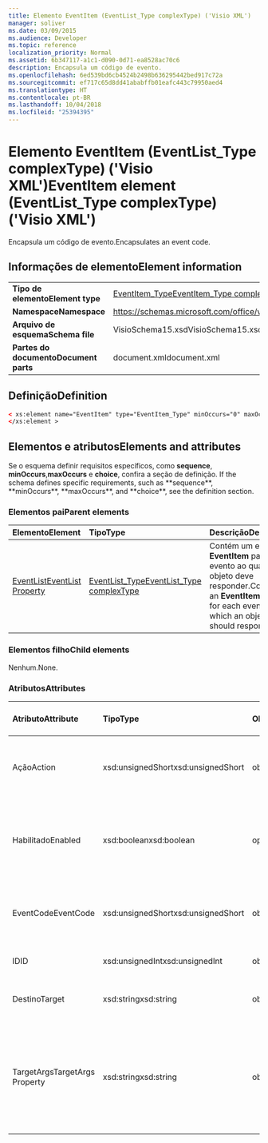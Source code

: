 ```yaml
---
title: Elemento EventItem (EventList_Type complexType) ('Visio XML')
manager: soliver
ms.date: 03/09/2015
ms.audience: Developer
ms.topic: reference
localization_priority: Normal
ms.assetid: 6b347117-a1c1-d090-0d71-ea8528ac70c6
description: Encapsula um código de evento.
ms.openlocfilehash: 6ed539bd6cb4524b2498b636295442bed917c72a
ms.sourcegitcommit: ef717c65d8dd41ababffb01eafc443c79950aed4
ms.translationtype: HT
ms.contentlocale: pt-BR
ms.lasthandoff: 10/04/2018
ms.locfileid: "25394395"
---
```

# <a name="eventitem-element-eventlisttype-complextype-visio-xml"></a><span data-ttu-id="a319b-103">Elemento EventItem (EventList_Type complexType) ('Visio XML')</span><span class="sxs-lookup"><span data-stu-id="a319b-103">EventItem element (EventList_Type complexType) ('Visio XML')</span></span>

<span data-ttu-id="a319b-104">Encapsula um código de evento.</span><span class="sxs-lookup"><span data-stu-id="a319b-104">Encapsulates an event code.</span></span>
  
## <a name="element-information"></a><span data-ttu-id="a319b-105">Informações de elemento</span><span class="sxs-lookup"><span data-stu-id="a319b-105">Element information</span></span>

|||
|:-----|:-----|
|<span data-ttu-id="a319b-106">**Tipo de elemento**</span><span class="sxs-lookup"><span data-stu-id="a319b-106">**Element type**</span></span> <br/> |[<span data-ttu-id="a319b-107">EventItem_Type</span><span class="sxs-lookup"><span data-stu-id="a319b-107">EventItem_Type complexType</span></span>](eventitem_type-complextypevisio-xml.md) <br/> |
|<span data-ttu-id="a319b-108">**Namespace**</span><span class="sxs-lookup"><span data-stu-id="a319b-108">**Namespace**</span></span> <br/> |https://schemas.microsoft.com/office/visio/2012/main  <br/> |
|<span data-ttu-id="a319b-109">**Arquivo de esquema**</span><span class="sxs-lookup"><span data-stu-id="a319b-109">**Schema file**</span></span> <br/> |<span data-ttu-id="a319b-110">VisioSchema15.xsd</span><span class="sxs-lookup"><span data-stu-id="a319b-110">VisioSchema15.xsd</span></span>  <br/> |
|<span data-ttu-id="a319b-111">**Partes do documento**</span><span class="sxs-lookup"><span data-stu-id="a319b-111">**Document parts**</span></span> <br/> |<span data-ttu-id="a319b-112">document.xml</span><span class="sxs-lookup"><span data-stu-id="a319b-112">document.xml</span></span>  <br/> |
   
## <a name="definition"></a><span data-ttu-id="a319b-113">Definição</span><span class="sxs-lookup"><span data-stu-id="a319b-113">Definition</span></span>

```XML
< xs:element name="EventItem" type="EventItem_Type" minOccurs="0" maxOccurs="unbounded" >
</xs:element >
```

## <a name="elements-and-attributes"></a><span data-ttu-id="a319b-114">Elementos e atributos</span><span class="sxs-lookup"><span data-stu-id="a319b-114">Elements and attributes</span></span>

<span data-ttu-id="a319b-115">Se o esquema definir requisitos específicos, como **sequence**, **minOccurs**,**maxOccurs** e **choice**, confira a seção de definição.</span><span class="sxs-lookup"><span data-stu-id="a319b-115">
    If the schema defines specific requirements, such as \*\*sequence\*\*, \*\*minOccurs**,
    \*\*maxOccurs\**, and
    \*\*choice\*\*, see the definition section.
</span></span> 
  
### <a name="parent-elements"></a><span data-ttu-id="a319b-116">Elementos pai</span><span class="sxs-lookup"><span data-stu-id="a319b-116">Parent elements</span></span>

|<span data-ttu-id="a319b-117">**Elemento**</span><span class="sxs-lookup"><span data-stu-id="a319b-117">**Element**</span></span>|<span data-ttu-id="a319b-118">**Tipo**</span><span class="sxs-lookup"><span data-stu-id="a319b-118">**Type**</span></span>|<span data-ttu-id="a319b-119">**Descrição**</span><span class="sxs-lookup"><span data-stu-id="a319b-119">**Description**</span></span>|
|:-----|:-----|:-----|
|[<span data-ttu-id="a319b-120">EventList</span><span class="sxs-lookup"><span data-stu-id="a319b-120">EventList Property</span></span>](eventlist-element-visiodocument_type-complextypevisio-xml.md) <br/> |[<span data-ttu-id="a319b-121">EventList_Type</span><span class="sxs-lookup"><span data-stu-id="a319b-121">EventList_Type complexType</span></span>](eventlist_type-complextypevisio-xml.md) <br/> |<span data-ttu-id="a319b-122">Contém um elemento **EventItem** para cada evento ao qual um objeto deve responder.</span><span class="sxs-lookup"><span data-stu-id="a319b-122">Contains an **EventItem** element for each event to which an object should respond.</span></span>  <br/> |
   
### <a name="child-elements"></a><span data-ttu-id="a319b-123">Elementos filho</span><span class="sxs-lookup"><span data-stu-id="a319b-123">Child elements</span></span>

<span data-ttu-id="a319b-124">Nenhum.</span><span class="sxs-lookup"><span data-stu-id="a319b-124">None.</span></span>
  
### <a name="attributes"></a><span data-ttu-id="a319b-125">Atributos</span><span class="sxs-lookup"><span data-stu-id="a319b-125">Attributes</span></span>

|<span data-ttu-id="a319b-126">**Atributo**</span><span class="sxs-lookup"><span data-stu-id="a319b-126">**Attribute**</span></span>|<span data-ttu-id="a319b-127">**Tipo**</span><span class="sxs-lookup"><span data-stu-id="a319b-127">**Type**</span></span>|<span data-ttu-id="a319b-128">**Obrigatório**</span><span class="sxs-lookup"><span data-stu-id="a319b-128">**Required**</span></span>|<span data-ttu-id="a319b-129">**Descrição**</span><span class="sxs-lookup"><span data-stu-id="a319b-129">**Description**</span></span>|<span data-ttu-id="a319b-130">**Valores possíveis**</span><span class="sxs-lookup"><span data-stu-id="a319b-130">**Possible values:**</span></span>|
|:-----|:-----|:-----|:-----|:-----|
|<span data-ttu-id="a319b-131">Ação</span><span class="sxs-lookup"><span data-stu-id="a319b-131">Action</span></span>  <br/> |<span data-ttu-id="a319b-132">xsd:unsignedShort</span><span class="sxs-lookup"><span data-stu-id="a319b-132">xsd:unsignedShort</span></span>  <br/> |<span data-ttu-id="a319b-133">obrigatório</span><span class="sxs-lookup"><span data-stu-id="a319b-133">required</span></span>  <br/> |<span data-ttu-id="a319b-134">Especifica o código de ação do elemento pai **EventItem**.</span><span class="sxs-lookup"><span data-stu-id="a319b-134">Specifies the action code of the parent **EventItem** element.</span></span>  <br/> |<span data-ttu-id="a319b-135">Valores do tipo xsd:unsignedShort.</span><span class="sxs-lookup"><span data-stu-id="a319b-135">Values of the xsd:unsignedShort type.</span></span>  <br/> |
|<span data-ttu-id="a319b-136">Habilitado</span><span class="sxs-lookup"><span data-stu-id="a319b-136">Enabled</span></span>  <br/> |<span data-ttu-id="a319b-137">xsd:boolean</span><span class="sxs-lookup"><span data-stu-id="a319b-137">xsd:boolean</span></span>  <br/> |<span data-ttu-id="a319b-138">opcional</span><span class="sxs-lookup"><span data-stu-id="a319b-138">optional</span></span>  <br/> |<span data-ttu-id="a319b-139">Representa um sinalizador que indica se o evento está ativado ou desativado.</span><span class="sxs-lookup"><span data-stu-id="a319b-139">Represents a flag indicating if the event is enabled or disabled.</span></span>  <br/> |<span data-ttu-id="a319b-140">Valores do tipo xsd:boolean.</span><span class="sxs-lookup"><span data-stu-id="a319b-140">Values of the xsd:boolean type.</span></span>  <br/> |
|<span data-ttu-id="a319b-141">EventCode</span><span class="sxs-lookup"><span data-stu-id="a319b-141">EventCode</span></span>  <br/> |<span data-ttu-id="a319b-142">xsd:unsignedShort</span><span class="sxs-lookup"><span data-stu-id="a319b-142">xsd:unsignedShort</span></span>  <br/> |<span data-ttu-id="a319b-143">obrigatório</span><span class="sxs-lookup"><span data-stu-id="a319b-143">required</span></span>  <br/> |<span data-ttu-id="a319b-144">Um código que indica o evento que aciona o complemento.</span><span class="sxs-lookup"><span data-stu-id="a319b-144">A code indicating the event that triggers the add-on.</span></span>  <br/> |<span data-ttu-id="a319b-145">Valores do tipo xsd:unsignedShort.</span><span class="sxs-lookup"><span data-stu-id="a319b-145">Values of the xsd:unsignedShort type.</span></span>  <br/> |
|<span data-ttu-id="a319b-146">ID</span><span class="sxs-lookup"><span data-stu-id="a319b-146">ID</span></span>  <br/> |<span data-ttu-id="a319b-147">xsd:unsignedInt</span><span class="sxs-lookup"><span data-stu-id="a319b-147">xsd:unsignedInt</span></span>  <br/> |<span data-ttu-id="a319b-148">obrigatório</span><span class="sxs-lookup"><span data-stu-id="a319b-148">required</span></span>  <br/> |<span data-ttu-id="a319b-149">A ID do evento.</span><span class="sxs-lookup"><span data-stu-id="a319b-149">The unique ID of the event. Read only.</span></span>  <br/> |<span data-ttu-id="a319b-150">Valores do tipo xsd:unsignedInt.</span><span class="sxs-lookup"><span data-stu-id="a319b-150">Values of the xsd:unsignedInt type.</span></span>  <br/> |
|<span data-ttu-id="a319b-151">Destino</span><span class="sxs-lookup"><span data-stu-id="a319b-151">Target</span></span>  <br/> |<span data-ttu-id="a319b-152">xsd:string</span><span class="sxs-lookup"><span data-stu-id="a319b-152">xsd:string</span></span>  <br/> |<span data-ttu-id="a319b-153">obrigatório</span><span class="sxs-lookup"><span data-stu-id="a319b-153">required</span></span>  <br/> |<span data-ttu-id="a319b-154">Especifica o destino de um evento.</span><span class="sxs-lookup"><span data-stu-id="a319b-154">Gets or sets the target of an event. Read/write.</span></span>  <br/> |<span data-ttu-id="a319b-155">Valores do tipo xsd:string.</span><span class="sxs-lookup"><span data-stu-id="a319b-155">Values of the xsd:string type.</span></span>  <br/> |
|<span data-ttu-id="a319b-156">TargetArgs</span><span class="sxs-lookup"><span data-stu-id="a319b-156">TargetArgs Property</span></span>  <br/> |<span data-ttu-id="a319b-157">xsd:string</span><span class="sxs-lookup"><span data-stu-id="a319b-157">xsd:string</span></span>  <br/> |<span data-ttu-id="a319b-158">obrigatório</span><span class="sxs-lookup"><span data-stu-id="a319b-158">required</span></span>  <br/> |<span data-ttu-id="a319b-159">Especifica uma cadeia de caracteres que contém os argumentos a serem enviados para o destino de um evento.</span><span class="sxs-lookup"><span data-stu-id="a319b-159">Specifies a string containing arguments to be sent to the target of an event.</span></span>  <br/> |<span data-ttu-id="a319b-160">Valores do tipo xsd:string.</span><span class="sxs-lookup"><span data-stu-id="a319b-160">Values of the xsd:string type.</span></span>  <br/> |
   

